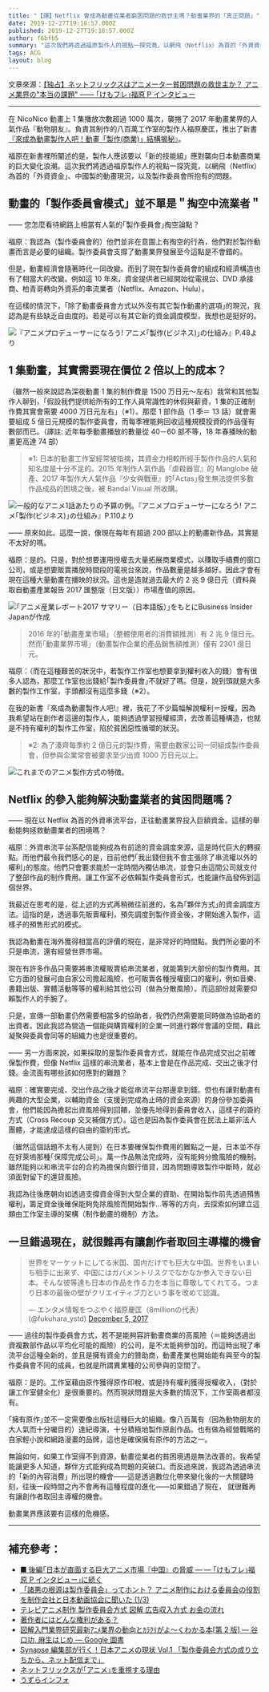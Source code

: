 ```yaml
---
title: "【譯】Netflix 會成為動畫從業者窮困問題的救世主嗎？動畫業界的「真正問題」"
date: 2019-12-27T19:18:57.000Z
published: 2019-12-27T19:18:57.000Z
author: f6bfb5
summary: "這次我們將透過福原製作人的視點一探究竟，以網飛（Netflix）為首的「外資資金」、中國製的動畫現況，以及製作委員會所抱有的問題。"
tags: ACG
layout: blog
---
```


文章來源：[【独占】ネットフリックスはアニメーター貧困問題の救世主か？ アニメ業界の"本当の課題" —— ｢けもフレ｣福原 P インタビュー](https://www.businessinsider.jp/post-164211)

---

在 NicoNico 動畫上 1 集播放次數超過 1000 萬次，襲捲了 2017 年動畫業界的人氣作品『動物朋友』。負責其制作的八百萬工作室的製作人福原慶匡，推出了新書[『來成為動畫製作人吧！動畫「製作(商業)」結構揭秘』](https://www.amazon.co.jp/dp/406511439X/ref=as_li_ss_tl?ie=UTF8&linkCode=ll1&tag=gj09-22&linkId=52d507b1ad8c694a022eea3d7ad38f37&ref=mgac2017)。

福原在新書裡所闡述的是，製作人應該要以「新的技能組」應對襲向日本動畫商業的巨大變化浪潮。這次我們將透過福原製作人的視點一探究竟，以網飛（Netflix）為首的「外資資金」、中國製的動畫現況，以及製作委員會所抱有的問題。

## 動畫的「製作委員會模式」並不單是＂掏空中流業者＂

—— 您怎麼看待網路上相當有人氣的｢製作委員會｣掏空論點？

福原：我認為（製作委員會的）他們並非在意圖上有掏空的行為，他們對於製作動畫而言是必要的組織。製作委員會支撐了動畫業界發展至今這點是不會錯的。

但是，動畫經濟會隨著時代一同改變。而到了現在製作委員會的組成和經濟構造也有了相當大的改變。例如這 10 年來，資金提供者已經開始從電視台、DVD 承接商、柏青哥轉向外資系的串流業者（Netflix、Amazon、Hulu）。

在這樣的情況下，｢除了動畫委員會方式以外沒有其它製作動畫的選項｣的現況，我認為是有些缺乏自由度的。若是可以有其它新的資金調度模型，我想也是挺好的。

![『アニメプロデューサーになろう! アニメ｢製作(ビジネス)｣の仕組み』P.48より](https://i.imgur.com/eiOOL0f.jpg)

## 1 集動畫，其實需要現在價位 2 倍以上的成本？

（雖然一般來說認為深夜動畫 1 集的制作費是 1500 万日元〜左右）我常和其他製作人聊到，｢假設我們提供給所有的工作人員常識性的休假與薪資，1 集的正確制作費其實會需要 4000 万日元左右｣（※1）。那麼 1 部作品（1 季＝ 13 話）就會需要組成 5 億日元規模的製作委員會，而每季裡能夠回收這種規模投資的作品僅有數部而已。（譯註: 近年每季動畫播放的數量從 40－60 部不等，18 年春播映的動畫更高達 74 部）

> ※1: 日本的動畫工作室經常被指摘，其資金力相較所經手製作作品的人氣和知名度是十分不足的。2015 年制作人氣作品『虐殺器官』的 Manglobe 破產、2017 年製作大人氣作品『少女與戰車』的｢Actas｣發生無法提供多數作品成品的困境之後，被 Bandai Visual 所收購。

![一般的なアニメ1話あたりの予算の例。『アニメプロデューサーになろう! アニメ｢製作(ビジネス)｣の仕組み』P.110より](blob:https://imgur.com/8778e98f-3dfc-4800-b25c-5dc9b97d41be)

—— 原來如此。這麼一說，像現在每年有超過 200 部以上的動畫新作品，其實是不太好的嗎。

福原：是的。只是，對於想要運用授權去大量拓展商業模式，以賺取手續費的窗口公司，或是想要販賣播放時間段的電視台來說，作品數量是越多越好。因此才會有現在這種大量動畫在播映的狀況。這也是造就過去最大的 2 兆 9 億日元（資料與取自動畫產業報告 2017 匯整版（日文版））市場產值的原因。

![｢アニメ産業レポート2017 サマリー（日本語版）｣をもとにBusiness Insider Japanが作成](https://i.imgur.com/JKBvlew.png)

> 2016 年的｢動畫產業市場｣（整體使用者的消費額推測）有 2 兆 9 億日元。然而｢動畫業界市場｣（動畫製作企業的產品銷售額推測）僅有 2301 億日元。

福原：（而在這種艱苦的狀況中，若製作工作室也想要拿到權利收入的錢）會有很多人認為，那麼工作室也出錢給｢製作委員會｣不就好了嗎。但是，說到頭就是大多數的製作工作室，手頭都沒有這麼多錢（※2）。

在我的新書『來成為動畫製作人吧!』裡，我花了不少篇幅解說權利＝授權，因為我希望站在創作者這邊的製作人，能夠透過學習授權經濟，去改善這種構造，也就是不持有權利的製作工作室，陷於貧困惡性循環的狀況。

> ※2: 為了湊齊每季約 2 億日元的製作費，需要由數家公司一同組成製作委員會，但参與企業常會被要求至少出資 1000 万日元以上。

![これまでのアニメ製作方式の特徴。](https://i.imgur.com/JFHBw8r.jpg)

## Netflix 的參入能夠解決動畫業者的貧困問題嗎？

—— 現在以 Netflix 為首的外資串流平台，正往動畫業界投入巨額資金。這樣的舉動能夠拯救動畫業者的困境嗎？

福原：外資串流平台系配信能夠成為有前途的資金調度來源，這是時代巨大的轉捩點。而他們最令我們感心的是，目前他們｢我出錢但我不會主張除了串流權以外的權利｣的態度。他們只會要求能於一定時間內獨佔串流，並會只由這間公司就支付了整部作品的制作費用。讓工作室不必依賴製作委員會形式，也能讓作品發佈到這個世界。

我最近在思考的是，從上述的方式再稍微往前進的，名為｢夥伴方式｣的資金調度方法。這指的是，透過事先販賣權利，預先調度到製作資金後，才開始進入製作，這樣子的預售形式的模式。

我認為動畫在海外獲得相當高的評價的現在，是非常好的時間點。我們所必要的不只是串流，還有經營世界市場。

現在有許多作品只需要將串流權販賣給串流業者，就能籌到大部份的製作費用。其它方面的發展可由自家公司擔起風險，也可販賣各種授權窗口的權利，例如音樂、書籍出版、實體活動等等的權利給其他公司（做為分散風險）。而這部份就需要仰賴製作人的手腕了。

只是，宣傳一部動畫仍然需要相當多的協助者，我們仍然需要能同時做為協助者的出資者。因此我認為營造一個能與購買權利的企業一同進行夥伴會議的空間，藉此凝聚與委員會同等的組織力也是很重要的。

—— 另一方面來說，如果採取的是製作委員會方式，就能在作品完成交出之前確保製作費，但像 Netflix 這樣的串流業者，基本上會是在作品完成、交出之後才付錢。金流面有哪些該如何應對的難題？

福原：確實要完成、交出作品之後才能從串流平台那邊拿到錢。但也有讓對動畫有興趣的大型企業，以輔助資金（支援到完成為止時的資金來源）的身份參加委員會，他們能因為擔起出資風險得到回饋，並優先地得到委員會收入，這樣子的簽約方式（Cross Recoup 交叉補償方式）。這也是因為製作委員會在民法上屬非法人團體，才能達成這樣的自由的簽約形式。

（雖然這個話題不太有人提到）在日本要確保製作費用的難點之一是，日本並不存在好萊塢那種｢保障完成公司｣。萬一作品無法完成時，沒有能夠分擔風險的機制。雖然能夠以和串流平台的合約為擔保向銀行借貸，因為問題導致製作中斷時，就必須面對留下的還貸風險。

我認為往後應朝向如透過支撐資金得到大型企業的資助、在開始製作前先透過預售權利，籌足資金後確保能夠免除風險而開始製作...等等的方向，去探索如何建立這類由工作室主導的架構（制作動畫的機制）方法。

## 一旦錯過現在，就很難再有讓創作者取回主導權的機會

<blockquote class="twitter-tweet"><p lang="ja" dir="ltr">世界をマーケットにしてる米国、国内だけでも巨大な中国。世界をいまいち相手に出来ず、中国にはガバメントリスクでなかなか参入できない日本。そんな彼等達も日本の作品を作る力を本当に尊敬してくれてる。つまり日本の最後の壁がクリエイティブ力という事を改めて認識。</p>&mdash; エンタメ情報をつぶやく福原慶匡（8millionの代表） (@fukuhara_ystd) <a href="https://twitter.com/fukuhara_ystd/status/937858850782244864?ref_src=twsrc%5Etfw">December 5, 2017</a></blockquote>

—— 過往的製作委員會方式，若不是能夠容許動畫商業的高風險（＝能夠透過出資複數部作品以平均化可能的風險）的公司，是不太能夠參加的。而這時出現了串流平台這種全新的，並且是擁有資金力的贊助商，動畫產業也開始能有與至今的製作委員會不同的成員，也就是所謂異業種的公司參與的空間了。

福原：是的。工作室藉由原作獲得原作印稅，或是持有權利獲得授權收入，（對於讓工作室健全化）是很重要的。然而現狀問題是大多數的情況下，工作室兩者都沒有。

｢擁有原作｣並不一定需要像出版社這種巨大的組織。像八百萬有（因為動物朋友的大人氣而十分囑目的）達紀導演，十分積極地製作原創作品。也有做為經營戰略的自家輕小說和網路漫畫的品牌，這也是確保擁有原作的方法之一。

無論如何，如果工作室得不到資源，動畫從業者的貧困境遇是無法改善的。我希望能讓更多人知道，夥伴方式能夠成為問題的突破口。而反過來說，我認為透過串流的「新的內容消費」所出現的機會——這是透過數位化帶來變化後的一大關鍵時刻，往後一段時間之內不會再有這種程度的進化——如果錯過了現在， 就很難再有讓創作者取回主導權的機會。

動畫業界應該要有這樣的危機感。

---

## 補充參考：

- [■ 後編｢日本が直面する巨大アニメ市場『中国』の脅威 — — ｢けもフレ｣福原 P インタビュー｣に続く](https://www.businessinsider.jp/post-164253)
- [「諸悪の根源は製作委員会」ってホント？ アニメ制作における委員会の役割を制作会社と日本動画協会に聞いた (1/3)](https://nlab.itmedia.co.jp/nl/articles/1706/18/news001.html)
- [テレビアニメ制作 製作委員会方式 図解 広告収入方式 お金の流れ](https://dogadata.com/515)
- [著作者にはどんな権利がある？](https://www.cric.or.jp/qa/hajime/hajime2.html)
- [図解入門業界研究最新ｱﾆﾒ業界の動向とｶﾗｸﾘがよ〜くわかる本[第 2 版] — 谷口功, 麻生はじめ — Google 圖書](https://books.google.com.tw/books?id=28c9DwAAQBAJ&pg=PA144&lpg=PA144&dq=%E5%88%B6%E4%BD%9C%E5%A7%94%E5%93%A1%E4%BC%9A+%E6%AF%94%E7%8E%87&source=bl&ots=8emrD9m7Aw&sig=ACfU3U1BxI4VMnSfqDJ0bh1fYeGnW5MBJw&hl=zh-TW&sa=X&ved=2ahUKEwjGxevc2vnpAhVvy4sBHYiiB-4Q6AEwBXoECAoQAQ#v=onepage&q&f=false)
- [Synapse 編集部が行く！日本アニメの現状 Vol.1 「製作委員会方式の成り立ちから、ネット配信まで」](https://synapse-magazine.jp/television/2019anime01/)
- [ネットフリックスが｢アニメ｣を重視する理由](https://toyokeizai.net/articles/-/347660)
- [うずらインフォ](https://uzurainfo.han-be.com/index.html)

